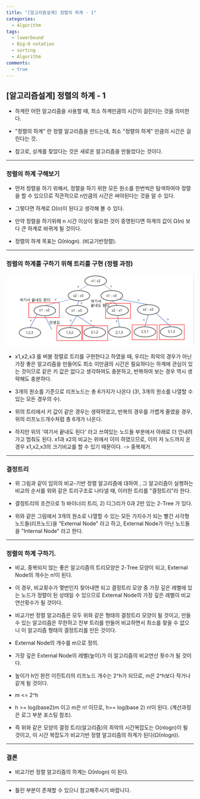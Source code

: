 ```yaml
---
title: "[알고리즘설계] 정렬의 하계 - 1"
categories:
  - Algorithm
tags:
  - lowerbound
  - Big-O notation
  - sorting
  - Algorithm
comments:
  - true
---
```


## [알고리즘설계] 정렬의 하계 - 1

* 하계란 어떤 알고리즘을 사용할 때, 최소 하계만큼의 시간이 걸린다는 것을 의미한다.

* "정렬의 하계" 란 정렬 알고리즘을 만드는데, 최소 "정렬의 하계" 만큼의 시간은 걸린다는 것.

* 참고로, 상계를 찾았다는 것은 새로운 알고리즘을 만들었다는 것이다.

---


### 정렬의 하계 구해보기

* 먼저 정렬을 하기 위해서, 정렬을 하기 위한 모든 원소를 한번씩은 탐색하여야 정렬을 할 수 있으므로 직관적으로 n만큼의 시간은 써야된다는 것을 알 수 있다.

* 그렇다면 하계로 Ω(n)이 된다고 생각해 볼 수 있다.

* 만약 정렬을 하기위해 n 시간 이상이 필요한 것이 증명된다면 하계의 값이 Ω(n) 보다 큰 하계로 바뀌게 될 것이다.

* 정렬의 하계 목표는 Ω(nlogn). (비교기반정렬).

---

### 정렬의 하계를 구하기 위해 트리를 구현 (정렬 과정)

![](/assets/img/Algorithm/lowerbound1.png)


* x1,x2,x3 를 버블 정렬로 트리를 구현한다고 하였을 때, 우리는 최악의 경우가 아닌 가장 좋은 알고리즘을 만들어도 최소 이만큼의 시간은 필요하다는 하계에 관심이 있는 것이므로 같은 키 값은 없다고 생각하여도 충분하고, 반복하여 보는 경우 역시 생략해도 충분하다.

* 3개의 원소를 기준으로 리프노드는 총 6가지가 나온다 (3!, 3개의 원소를 나열할 수 있는 모든 경우의 수).

* 위의 트리에서 키 값이 같은 경우는 생략하였고, 반복의 경우를 가볍게 줄였을 경우, 위의 리프노드개수처럼 총 6개가 나온다.

* 하지만 위의 '여기서 끝내도 된다' 라고 쓰여있는 노드들 부분에서 아래로 더 안내려가고 멈춰도 된다. x1과 x2의 비교는 위에서 이미 하였으므로, 이미 저 노드까지 온 경우 x1,x2,x3의 크기비교를 할 수 있기 때문이다. -> 중복제거.

---

### 결정트리

* 위 그림과 같이 임의의 비교-기반 정렬 알고리즘에 대하여 , 그 알고리즘이 실행하는 비교의 순서를 위와 같은 트리구조로 나타낼 때, 이러한 트리를 "결정트리"라 한다.

* 결정트리의 조건으로 1) 바이너리 트리,  2) 디그리가 0과 2만 있는 2-Tree 가 있다.

* 위와 같은 그림에서 3개의 원소로 나열할 수 있는 모든 가지수가 되는 빨간 사각형 노드들(리프노드)을 "External Node" 라고 하고, External Node가 아닌 노드들을 "Internal Node" 라고 한다.

---

### 정렬의 하계 구하기.

* 비교, 중복되지 않는 좋은 알고리즘의 트리모양은 2-Tree 모양이 되고, External Node의 개수는 n!이 된다.

* 이 경우, 비교횟수가 몇번인지 찾아내면 되고 결정트리 모양 중 가장 깊은 레벨에 있는 노드가 정렬이 된 상태일 수 있으므로 External Node의 가장 깊은 레벨이 비교연산횟수가 될 것이다.

* 비교기반 정렬 알고리즘은 모두 위와 같은 형태의 결정트리 모양이 될 것이고, 만들 수 있는 알고리즘은 무한하고 전부 트리를 만들어 비교하면서 최소를 찾을 수 없으니 이 알고리즘 형태의 결정트리를 만든 것이다.

* External Node의 개수를 m으로 정의.

* 가장 깊은 External Node의 레벨(높이)가 이 알고리즘의 비교연산 횟수가 될 것이다.

* 높이가 h인 완전 이진트리의 리프노드 개수는 2^h가 되므로, m은 2^h보다 작거나 같게 될 것이다.

* m <= 2^h

* h >= log(base2)m 이고 m은 n! 이므로, h>= log(base 2) n!이 된다. (계산과정은 로그 부분 포스팅 참조).

* 즉 위와 같은 모양의 결정 트리(알고리즘)의 최악의 시간복잡도는 O(nlogn)이 될 것이고, 이 시간 복잡도가 비교기반 정렬 알고리즘의 하계가 된다(Ω(nlogn)).

---

### 결론

* 비교기반 정렬 알고리즘의 하계는 Ω(nlogn) 이 된다.

---

* 틀린 부분이 존재할 수 있으니 참고해주시기 바랍니다.
